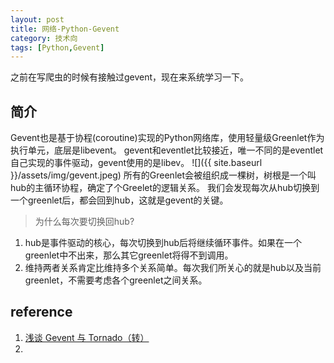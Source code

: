 ```yaml
---
layout: post
title: 网络-Python-Gevent 
category: 技术向
tags: [Python,Gevent]
---
```

之前在写爬虫的时候有接触过gevent，现在来系统学习一下。

## 简介
Gevent也是基于协程(coroutine)实现的Python网络库，使用轻量级Greenlet作为执行单元，底层是libevent。
gevent和eventlet比较接近，唯一不同的是eventlet自己实现的事件驱动，gevent使用的是libev。
![]({{ site.baseurl }}/assets/img/gevent.jpeg)
所有的Greenlet会被组织成一棵树，树根是一个叫hub的主循环协程，确定了个Greelet的逻辑关系。
我们会发现每次从hub切换到一个greenlet后，都会回到hub，这就是gevent的关键。
> 为什么每次要切换回hub?
1. hub是事件驱动的核心，每次切换到hub后将继续循环事件。如果在一个greenlet中不出来，那么其它greenlet将得不到调用。
2. 维持两者关系肯定比维持多个关系简单。每次我们所关心的就是hub以及当前greenlet，不需要考虑各个greenlet之间关系。




## reference
1. [浅谈 Gevent 与 Tornado（转）](https://www.cnblogs.com/ajianbeyourself/p/3970627.html)
2. 
